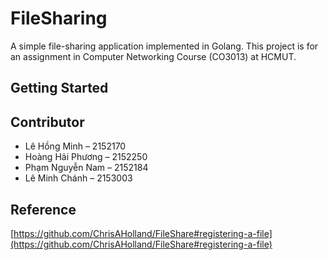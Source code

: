 # FileSharing

A simple file-sharing application implemented in Golang. This project is for an assignment in Computer Networking Course (CO3013) at HCMUT.

## Getting Started


## Contributor

- Lê Hồng Minh – 2152170
- Hoàng Hải Phương – 2152250
- Phạm Nguyễn Nam – 2152184
- Lê Minh Chánh – 2153003

## Reference

[https://github.com/ChrisAHolland/FileShare#registering-a-file](https://github.com/ChrisAHolland/FileShare#registering-a-file)

